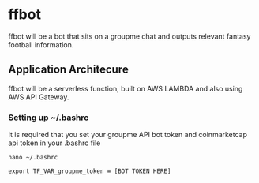 # ffbot
ffbot will be a bot that sits on a groupme chat and outputs relevant fantasy football information.

## Application Architecure
ffbot will be a serverless function, built on AWS LAMBDA and also using AWS API Gateway.

### Setting up ~/.bashrc 
It is required that you set your groupme API bot token and coinmarketcap api token in your .bashrc file

```
nano ~/.bashrc
```

```
export TF_VAR_groupme_token = [BOT TOKEN HERE]
```